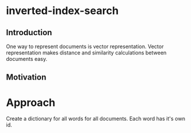 # inverted-index-search

## Introduction
One way to represent documents is vector representation. Vector representation makes distance and similarity calculations between documents easy.

## Motivation

# Approach
Create a dictionary for all words for all documents. Each word has it's own id. 


